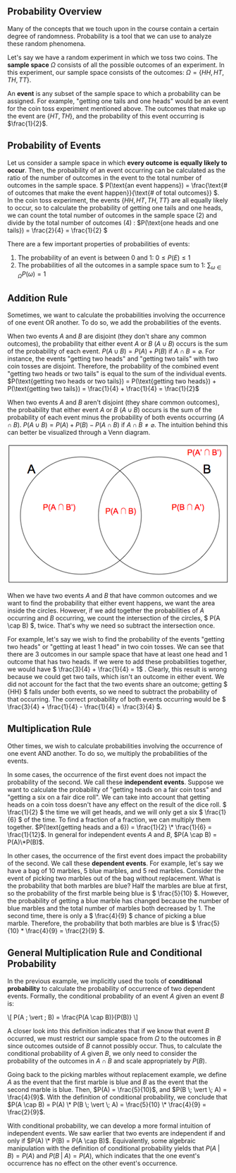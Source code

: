 
## Probability Overview

Many of the concepts that we touch upon in the course contain a certain degree of randomness. Probability is a tool that we can use to analyze these random phenomena.

Let's say we have a random experiment in which we toss two coins. The **sample space** $\Omega$ consists of all the possible outcomes of an experiment. In this experiment, our sample space consists of the outcomes: $\Omega = \{HH, HT, TH, TT\}$.

An **event** is any subset of the sample space to which a probability can be assigned. For example, "getting one tails and one heads" would be an event for the coin toss experiment mentioned above. The outcomes that make up the event are $\{HT, TH\}$, and the probability of this event occurring is $\frac{1}{2}$.

## Probability of Events

Let us consider a sample space in which **every outcome is equally likely to occur**. Then, the probability of an event occurring can be calculated as the ratio of the number of outcomes in the event to the total number of outcomes in the sample space. $ P(\text{an event happens}) = \frac{\text{# of outcomes that make the event happen}}{\text{# of total outcomes}} $.    
In the coin toss experiment, the events $\{HH, HT, TH, TT\}$ are all equally likely to occur, so to calculate the probability of getting one tails and one heads, we can count the total number of outcomes in the sample space (2) and divide by the total number of outcomes (4) : $P(\text{one heads and one tails}) = \frac{2}{4} = \frac{1}{2} $

There are a few important properties of probabilities of events:

1. The probability of an event is between 0 and 1: $0 \leq P(E) \leq 1$
2. The probabilities of all the outcomes in a sample space sum to 1: $\sum_{\omega \in \Omega} P(\omega) = 1$

## Addition Rule
Sometimes, we want to calculate the probabilities involving the occurrence of one event OR another. To do so, we add the probabilities of the events.

When two events $A$ and $B$ are disjoint (they don't share any common outcomes), the probability that either event $A$ or $B$ ($A \cup B$) occurs is the sum of the probability of each event. $P(A \cup B) = P(A) + P(B) \text{ if } A \cap B = \varnothing$. For instance, the events "getting two heads" and "getting two tails" with two coin tosses are disjoint. Therefore, the probability of the combined event "getting two heads or two tails" is equal to the sum of the individual events. $P(\text{getting two heads or two tails}) = P(\text{getting two heads}) + P(\text{getting two tails}) = \frac{1}{4} + \frac{1}{4} = \frac{1}{2}$

When two events $A$ and $B$ aren't disjoint (they share common outcomes), the probability that either event $A$ or $B$ ($A \cup B$) occurs is the sum of the probability of each event minus the probability of both events occurring ($A \cap B$). $P(A \cup B) = P(A) + P(B) - P(A \cap B) \text{ if } A \cap B \neq \varnothing$. The intuition behind this can better be visualized through a Venn diagram.

![probability_intro_venn](../assets/probability_intro_venn.png)

When we have two events $A$ and $B$ that have common outcomes and we want to find the probability that either event happens, we want the area inside the circles. However, if we add together the probabilities of $A$ occurring and $B$ occurring, we count the intersection of the circles, $ P(A \cap B) $, twice. That's why we need so subtract the intersection once.

For example, let's say we wish to find the probability of the events "getting two heads" or "getting at least 1 head" in two coin tosses. We can see that there are 3 outcomes in our sample space that have at least one head and 1 outcome that has two heads. If we were to add these probabilities together, we would have $ \frac{3}{4} + \frac{1}{4} = 1$ . Clearly, this result is wrong because we could get two tails, which isn't an outcome in either event. We did not account for the fact that the two events share an outcome; getting $ \{HH\} $ falls under both events, so we need to subtract the probability of that occurring. The correct probability of both events occurring would be $ \frac{3}{4} + \frac{1}{4} - \frac{1}{4} = \frac{3}{4} $.

## Multiplication Rule

Other times, we wish to calculate probabilities involving the occurrence of one event AND another. To do so, we multiply the probabilities of the events.

In some cases, the occurrence of the first event does not impact the probability of the second. We call these **independent events**. Suppose we want to calculate the probability of "getting heads on a fair coin toss" and "getting a six on a fair dice roll". We can take into account that getting heads on a coin toss doesn't have any effect on the result of the dice roll. $ \frac{1}{2} $ the time we will get heads, and we will only get a six $ \frac{1}{6} $ of the time. To find a fraction of a fraction, we can multiply them together. $P(\text{getting heads and a 6}) = \frac{1}{2} \* \frac{1}{6} = \frac{1}{12}$. In general for independent events $A$ and $B$, $P(A \cap B) = P(A)\*P(B)$.

In other cases, the occurrence of the first event does impact the probability of the second. We call these **dependent events**. For example, let's say we have a bag of 10 marbles, 5 blue marbles, and 5 red marbles. Consider the event of picking two marbles out of the bag without replacement. What is the probability that both marbles are blue? Half the marbles are blue at first, so the probability of the first marble being blue is $ \frac{5}{10} $. However, the probability of getting a blue marble has changed because the number of blue marbles and the total number of marbles both decreased by 1. The second time, there is only a $ \frac{4}{9} $ chance of picking a blue marble. Therefore, the probability that both marbles are blue is $ \frac{5}{10} * \frac{4}{9} = \frac{2}{9} $.

## General Multiplication Rule and Conditional Probability
In the previous example, we implicitly used the tools of **conditional probability** to calculate the probability of occurrence of two dependent events. Formally, the conditional probability of an event $A$ given an event $B$ is:

\\[ P(A \; \vert \; B) = \frac{P(A \cap B)}{P(B)} \\]

A closer look into this definition indicates that if we know that event $B$ occurred, we must restrict our sample space from $\Omega$ to the outcomes in $B$ since outcomes outside of $B$ cannot possibly occur. Thus, to calculate the conditional probability of $A$ given $B$, we only need to consider the probability of the outcomes in $A \cap B$ and scale appropriately by $P(B)$.

Going back to the picking marbles without replacement example, we define $A$ as the event that the first marble is blue and $B$ as the event that the second marble is blue. Then, $P(A) = \frac{5}{10}$, and $P(B \; \vert \; A) = \frac{4}{9}$. With the definition of conditional probability, we conclude that $P(A \cap B) = P(A) \* P(B \; \vert \; A) = \frac{5}{10} \* \frac{4}{9} = \frac{2}{9}$.

With conditional probability, we can develop a more formal intuition of independent events. We saw earlier that two events are independent if and only if
$P(A) \* P(B) = P(A \cap B)$. Equivalently, some algebraic manipulation with the definition of conditional probability yields that $P(A \; \vert \; B) = P(A)$ and $P(B \; \vert \; A) = P(A)$, which indicates that the one event's occurrence has no effect on the other event's occurrence.
